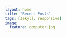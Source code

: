 ```yaml
---
layout: home
title: "Recent Posts"
tags: [Jekyll, responsive]
image:
  feature: computer.jpg
---
```

